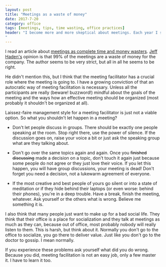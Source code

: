 ```yaml
---
layout: post
title: "Meetings as a waste of money"
date: 2017-7-20
category: office
tags: [meetings, tips, time wasting, office practices]
header: "I become more and more skeptical about meetings. Each year I spend in work make me more suspicious about meeting invitations.
"
---
```

I read an article about [meetings as complete time and money wasters](https://www.inc.com/jeff-haden/why-99-percent-of-all-meetings-are-a-complete-wast.html). [Jeff Haden's](https://twitter.com/jeff_haden) opinion is that 99% of the meetings are a waste of money for the company. The author seems to be very strict, but all in all he seems to be right.

He didn't mention this, but I think that the meeting facilitator has a crucial role where the meeting is going to. I have a growing conviction of that an autocratic way of meeting facilitation is necessary. Unless all the participants are really (beware! buzzword!) mindful about the goals of the meeting and the ways how an effective meeting should be organized (most probably it shouldn't be organized at all).

Laissez-faire management style for a meeting facilitator is just not a viable option. So what you shouldn't let happen in a meeting?

- Don't let people discuss in groups. There should be exactly one people speaking at the room. Stop right there, use the power of silence. If the discussion goes on, raise your voice a bit  or just ask the speaking group what are they talking about.

- Don't go over the same topics again and again. Once you <strike>finished discussing</strike> made a decision on a topic, don't touch it again just because some people do not agree or they just love their voice. If you let this happen, you will have group discussions, your meeting is dead! Don't forget you need a decision, not a lukewarm agreement of everyone.

- If the most creative and best people of yours go silent or into a state of meditation or if they hide behind their laptops (or even worse: behind their phones), you're in a deep trouble. Have a break, finish the meeting, whatever. Ask yourself or the others what is wrong. Believe me something it is.

I also think that many people just want to make up for a bad social life. They think that their office is a place for socialization and they talk at meetings as much as they can, because out of office, most probably nobody will really listen to them. This is harsh, but think about it. Normally you don't go to the office to socialize, you go there to deliver value. Just like you don't go to the doctor to gossip. I mean normally.

If you experience these problems ask yourself what did you do wrong. Because you did, meeting facilitation is not an easy job, only a few master it. I have to learn it too.
